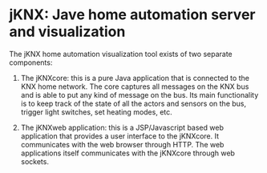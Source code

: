 # jKNX: Jave home automation server and visualization #

The jKNX home automation visualization tool exists of two separate components:

  1. The jKNXcore: this is a pure Java application that is connected to the KNX home network. The core captures all messages on the KNX bus and is able to put any kind of message on the bus. Its main functionality is to keep track of the state of all the actors and sensors on the bus, trigger light switches, set heating modes, etc.

  1. The jKNXweb application: this is a JSP/Javascript based web application that provides a user interface to the jKNXcore. It communicates with the web browser through HTTP. The web applications itself communicates with the jKNXcore through web sockets.